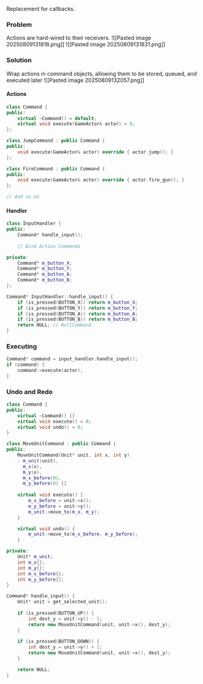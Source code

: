 Replacement for callbacks.

### Problem
Actions are hard-wired to their receivers.
![[Pasted image 20250809131818.png]]
![[Pasted image 20250809131831.png]]

### Solution 
Wrap actions in command objects, allowing them to be stored, queued, and executed later
![[Pasted image 20250809132057.png]]
#### Actions
```cpp
class Command {
public:
	virtual ~Command() = default;
	virtual void execute(GameActor& actor) = 0;
};
```

```cpp
class JumpCommand : public Command {
public:
	void execute(GameActor& actor) override { actor.jump(); }
};
```
```cpp
class FireCommand : public Command {
public:
	void execute(GameActor& actor) override { actor.fire_gun(); }
};
```
```cpp
// And so on
```

#### Handler
```cpp
class InputHandler {
public:
	Command* handle_input();
	
	// Bind Action Commands

private:
	Command* m_button_X;
	Command* m_button_Y;
	Command* m_button_A;
	Command* m_button_B;
};
```
```cpp
Command* InputHandler::handle_input() {
	if (is_pressed(BUTTON_X)) return m_button_X;
	if (is_pressed(BUTTON_Y)) return m_button_Y;
	if (is_pressed(BUTTON_A)) return m_button_A;
	if (is_pressed(BUTTON_B)) return m_button_B;
	return NULL; // NullCommand
}
```

### Executing
```cpp
Command* command = input_handler.handle_input();
if (command) {
	command->execute(actor);
}
```

### Undo and Redo

```cpp
class Command {
public:
	virtual ~Command() {}
	virtual void execute() = 0;
	virtual void undo() = 0;
}
```

```cpp
class MoveUnitCommand : public Command {
public:
	MoveUnitCommand(Unit* unit, int x, int y) 
	: m_unit(unit),
	  m_x(x),
	  m_y(x),
	  m_x_before(0),
	  m_y_before(0) {}
	  
	virtual void execute() {
		m_x_before = unit->x();
		m_y_before = unit->y();
		m_unit->move_to(m_x, m_y);
	}

	virtual void undo() {
		m_unit->move_to(m_x_before, m_y_before);
	}

private:
	Unit* m_unit;
	int m_x{};
	int m_y{};
	int m_x_before{};
	int m_y_before{};
}
```

```cpp
Command* handle_input() {
	Unit* unit = get_selected_unit();
	
	if (is_pressed(BUTTON_UP)) {
		int dest_y = unit->y() - 1;
		return new MoveUnitCommand(unit, unit->x(), dest_y);
	}
	
	if (is_pressed(BUTTON_DOWN)) {
		int dest_y = unit->y() + 1;
		return new MoveUnitCommand(unit, unit->x(), dest_y);
	}

	return NULL;
}
```